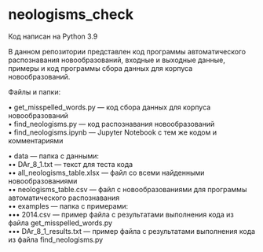 # neologisms_check
Код написан на Python 3.9 

В данном репозитории представлен код программы автоматического распознавания новообразований, входные и выходные данные, примеры и код программы сбора данных для корпуса новообразований.

Файлы и папки:  

• get_misspelled_words.py — код сбора данных для корпуса новообразований  
• find_neologisms.py — код распознавания новообразований  
• find_neologisms.ipynb — Jupyter Notebook с тем же кодом и комментариями  

• data — папка с данными:  
  •• DAr_8_1.txt — текст для теста кода  
  •• all_neologisms_table.xlsx — файл со всеми найденными новообразованиями  
  •• neologisms_table.csv — файл с новообразованиями для программы автоматического распознавания  
  •• examples — папка с примерами:  
    ••• 2014.csv — пример файла с результатами выполнения кода из файла get_misspelled_words.py  
    ••• DAr_8_1_results.txt — пример файла с результатами выполнения кода из файла find_neologisms.py  
